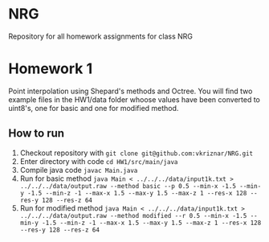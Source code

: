# NRG
Repository for all homework assignments for class NRG

# Homework 1
Point interpolation using Shepard's methods and Octree. You will find two example files in the HW1/data folder whoose values have been converted to uint8's, one for basic and one for modified method.

## How to run
1. Checkout repository with ``git clone git@github.com:vkriznar/NRG.git``
2. Enter directory with code ``cd HW1/src/main/java``
3. Compile java code ``javac Main.java``
4. Run for basic method ``java Main < ../../../data/input1k.txt > ../../../data/output.raw --method basic --p 0.5 --min-x -1.5 --min-y -1.5 --min-z -1 --max-x 1.5 --max-y 1.5 --max-z 1 --res-x 128 --res-y 128 --res-z 64``
5. Run for modified method ``java Main < ../../../data/input1k.txt > ../../../data/output.raw --method modified --r 0.5 --min-x -1.5 --min-y -1.5 --min-z -1 --max-x 1.5 --max-y 1.5 --max-z 1 --res-x 128 --res-y 128 --res-z 64``
